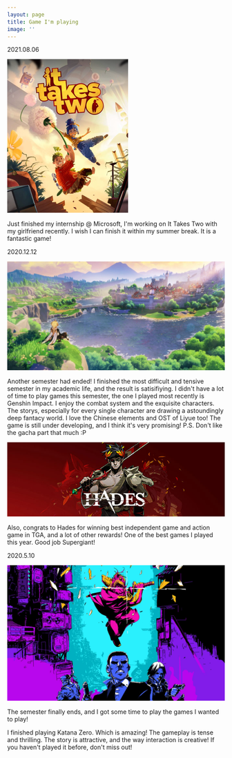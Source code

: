 ```yaml
---
layout: page
title: Game I'm playing
image: ''
---
```



2021.08.06

![ItTakesTwo](/images/It_Takes_Two_cover_art.png)

Just finished my internship @ Microsoft, I'm working on It Takes Two with my girlfriend recently. I wish I can finish it within my summer break. It is a fantastic game! 



2020.12.12

![Genshin](/images/Genshin.jpg)

Another semester had ended! I finished the most difficult and tensive semester in my academic life, and the result is satisifiying. I didn't have a lot of time to play games this semester, the one I played most recently is Genshin Impact. I enjoy the combat system and the exquisite characters. The storys, especially for every single character are drawing a astoundingly deep fantacy world. I love the Chinese elements and OST of Liyue too! The game is still under developing, and I think it's very promising! P.S. Don't like the gacha part that much :P 


![Hades](/images/Hades.jpg)

Also, congrats to Hades for winning best independent game and action game in TGA, and a lot of other rewards! One of the best games I played this year. Good job Supergiant!







2020.5.10

![Katana](/images/pages/katana.jpg)

The semester finally ends, and I got some time to play the games I wanted to play!

I finished playing Katana Zero. Which is amazing! The gameplay is tense and thrilling. The story is attractive, and the way interaction is creative! If you haven't played it before, don't miss out!
